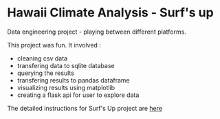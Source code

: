 # Hawaii Climate Analysis - Surf's up
Data engineering project - playing between different platforms.


This project was fun. It involved :
- cleaning csv data
- transfering data to sqlite database
- querying the results
- transfering results to pandas dataframe
- visualizing results using matplotlib
- creating a flask api for user to explore data

The detailed instructions for Surf's Up project are [here](https://docs.google.com/document/d/1c8w5U6lZGyzBga7q50YC3nROAvDz8blxIOOepMTiUxo/edit#)

